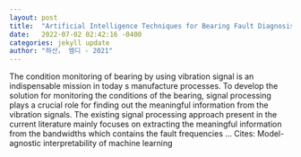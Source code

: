 ```yaml
---
layout: post
title:  "Artificial Intelligence Techniques for Bearing Fault Diagnosis"
date:   2022-07-02 02:42:16 -0400
categories: jekyll update
author: "하산， 엠디 - 2021"
---
```

The condition monitoring of bearing by using vibration signal is an indispensable mission in today s manufacture processes. To develop the solution for monitoring the conditions of the bearing, signal processing plays a crucial role for finding out the meaningful information from the vibration signals. The existing signal processing approach present in the current literature mainly focuses on extracting the meaningful information from the bandwidths which contains the fault frequencies …
Cites: ‪Model-agnostic interpretability of machine learning‬  